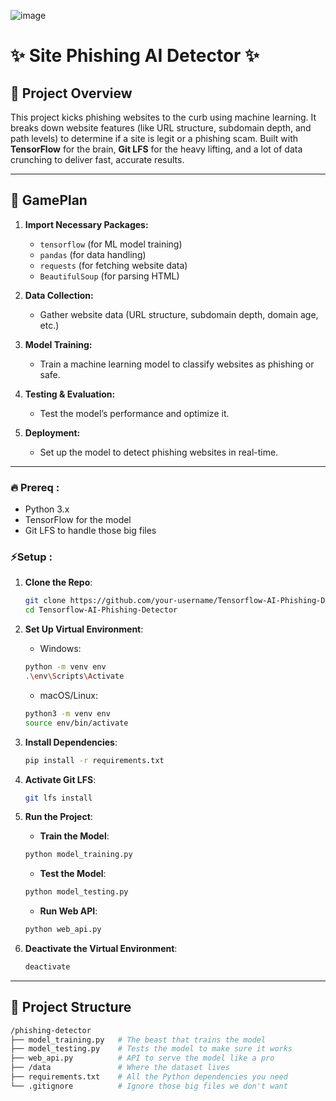![image](https://github.com/user-attachments/assets/29150c7c-04a8-43ff-9f1a-e0f6753480f2)

# ✨ Site Phishing AI Detector ✨ 

##  🔗 Project Overview  
This project kicks phishing websites to the curb using machine learning. It breaks down website features (like URL structure, subdomain depth, and path levels) to determine if a site is legit or a phishing scam. Built with **TensorFlow** for the brain, **Git LFS** for the heavy lifting, and a lot of data crunching to deliver fast, accurate results.

---
##  🚀 GamePlan 

1. **Import Necessary Packages:**
    - `tensorflow` (for ML model training)
    - `pandas` (for data handling)
    - `requests` (for fetching website data)
    - `BeautifulSoup` (for parsing HTML)

2. **Data Collection:**
    - Gather website data (URL structure, subdomain depth, domain age, etc.)

3. **Model Training:**
    - Train a machine learning model to classify websites as phishing or safe.

4. **Testing & Evaluation:**
    - Test the model’s performance and optimize it.

5. **Deployment:**
    - Set up the model to detect phishing websites in real-time.


---

### 🔥 Prereq :
- Python 3.x
- TensorFlow for the model
- Git LFS to handle those big files

### ⚡Setup :

1. **Clone the Repo**:
    ```bash
    git clone https://github.com/your-username/Tensorflow-AI-Phishing-Detector.git
    cd Tensorflow-AI-Phishing-Detector
    ```

2. **Set Up Virtual Environment**:

    - Windows:
    ```bash
    python -m venv env
    .\env\Scripts\Activate
    ```

    - macOS/Linux:
    ```bash
    python3 -m venv env
    source env/bin/activate
    ```

3. **Install Dependencies**:
    ```bash
    pip install -r requirements.txt
    ```

4. **Activate Git LFS**:
    ```bash
    git lfs install
    ```

5. **Run the Project**:

    - **Train the Model**:
    ```bash
    python model_training.py
    ```

    - **Test the Model**:
    ```bash
    python model_testing.py
    ```

    - **Run Web API**:
    ```bash
    python web_api.py
    ```

6. **Deactivate the Virtual Environment**:
    ```bash
    deactivate
    ```

---

## 📁 Project Structure

```bash
/phishing-detector
├── model_training.py   # The beast that trains the model
├── model_testing.py    # Tests the model to make sure it works
├── web_api.py          # API to serve the model like a pro
├── /data               # Where the dataset lives
├── requirements.txt    # All the Python dependencies you need
└── .gitignore          # Ignore those big files we don't want



